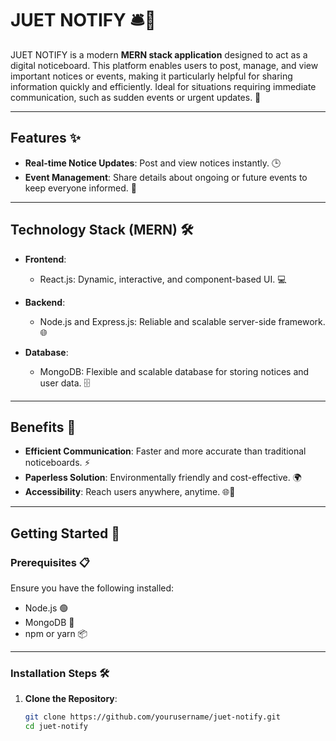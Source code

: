 # JUET NOTIFY 🛎️📢  

JUET NOTIFY is a modern **MERN stack application** designed to act as a digital noticeboard. This platform enables users to post, manage, and view important notices or events, making it particularly helpful for sharing information quickly and efficiently. Ideal for situations requiring immediate communication, such as sudden events or urgent updates. 🚀  

---

## **Features** ✨  
- **Real-time Notice Updates**: Post and view notices instantly. 🕒  
- **Event Management**: Share details about ongoing or future events to keep everyone informed. 📅  

---

## **Technology Stack (MERN)** 🛠️  
- **Frontend**:  
  - React.js: Dynamic, interactive, and component-based UI. 💻  

- **Backend**:  
  - Node.js and Express.js: Reliable and scalable server-side framework. 🌐  

- **Database**:  
  - MongoDB: Flexible and scalable database for storing notices and user data. 🗄️  

---

## **Benefits** 🌟  
- **Efficient Communication**: Faster and more accurate than traditional noticeboards. ⚡  
- **Paperless Solution**: Environmentally friendly and cost-effective. 🌍  
- **Accessibility**: Reach users anywhere, anytime. 🌐📱  

---

## **Getting Started** 🏁  

### Prerequisites 📋  
Ensure you have the following installed:  
- Node.js 🟢  
- MongoDB 🍃  
- npm or yarn 📦  

---

### Installation Steps 🛠️  
1. **Clone the Repository**:  
   ```bash
   git clone https://github.com/yourusername/juet-notify.git
   cd juet-notify
